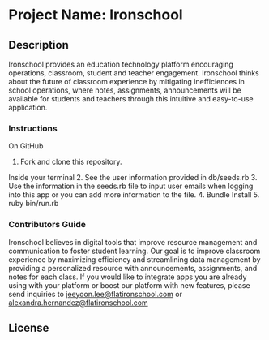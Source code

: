 # Project Name: Ironschool 

## Description
Ironschool provides an education technology platform encouraging operations, classroom, student and teacher engagement. Ironschool thinks about the future of classroom experience by mitigating inefficiences in school operations, where notes, assignments, announcements will be available for students and teachers through this intuitive and easy-to-use application. 

### Instructions
On GitHub
1. Fork and clone this repository.

Inside your terminal 
2. See the user information provided in db/seeds.rb
3. Use the information in the seeds.rb file to input user emails when logging into this app or you can add more information to the file. 
4. Bundle Install
5. ruby bin/run.rb

### Contributors Guide

Ironschool believes in digital tools that improve resource management and communication to foster student learning. Our goal is to improve classroom experience by maximizing efficiency and streamlining data management by providing a personalized resource with announcements, assignments, and notes for each class. If you would like to integrate apps you are already using with your platform or boost our platform with new features, please send inquiries to jeeyoon.lee@flatironschool.com or alexandra.hernandez@flatironschool.com

## License

